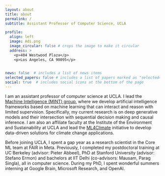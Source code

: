 ```yaml
---
layout: about
title: about
permalink: /
subtitle: Assistant Professor of Computer Science, UCLA

profile:
  align: left
  image: Adi.png
  image_circular: false # crops the image to make it circular
  address: >
    <p>404 Westwood Plaza</p>
    <p>Los Angeles, CA 90095</p>
    

news: false  # includes a list of news items
selected_papers: false # includes a list of papers marked as "selected={true}"
social: true  # includes social icons at the bottom of the page
---
```



I am an assistant professor of computer science at UCLA. I lead the [Machine Intelligence (MINT) group](/group), where we develop artificial intelligence  frameworks based on machine learning that can interact and reason with limited supervision. 
Specifically, my current research is on deep generative models and their intersection with sequential decision making and causal inference.
I am also an affiliate faculty at the Institute of the Environment and Sustainability at UCLA and lead the [ML4Climate](/ml4climate/about) initiative to develop data-driven solutions for climate change applications.


Before joining UCLA, I spent a gap year as a research scientist in the Core ML team at FAIR in Meta. Previously, I completed my postdoctoral training at UC Berkeley (advisor: Pieter Abbeel), PhD at Stanford University (advisor: Stefano Ermon) and bachelors at IIT Delhi (co-advisors: Mausam, Parag Singla), all in computer science. 
During my PhD, I spent wonderful summers interning at Google Brain, Microsoft Research, and OpenAI.

